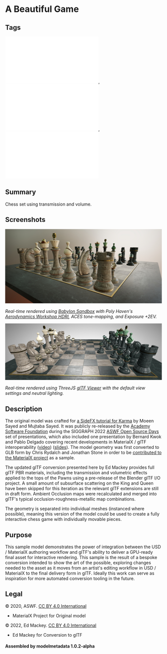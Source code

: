 # A Beautiful Game

## Tags

![showcase](../../Models-showcase.md), ![video](../../Models-video.md), ![extension](../../Models-extension.md)

## Summary

Chess set using transmission and volume.

## Screenshots

![screenshot](screenshot/screenshot-babylonjs.jpg)

_Real-time rendered using [Babylon Sandbox](https://sandbox.babylonjs.com/) with Poly Haven's
[Aerodynamics Workshop HDRI](https://polyhaven.com/a/aerodynamics_workshop),
ACES tone-mapping, and Exposure +2EV._

![screenshot](screenshot/screenshot-threejs.jpg)

_Real-time rendered using ThreeJS [glTF Viewer](https://gltf-viewer.donmccurdy.com/) with the
default view settings and neutral lighting._

## Description

The original model was crafted for
[a SideFX tutorial for Karma](https://www.sidefx.com/tutorials/karma-a-beautiful-game/)
by Moeen Sayed and Mujtaba Sayed. It was publicly re-released by the
[Academy Software Foundation](https://www.aswf.io/) during the SIGGRAPH 2022
[ASWF Open Source Days](https://events.linuxfoundation.org/open-source-days/)
set of presentations, which also included one presentation by Bernard Kwok and Pablo Delgado
covering recent developments in MaterialX / glTF interoperability
([video](https://www.youtube.com/watch?v=TQVwu7UMIgg&list=PL9dZxafYCWmzkET3PX23ahXn67usV0tDH&index=3&t=2181))
([slides](https://www.materialx.org/assets/ASWF_OSD2022_MaterialX_OSL_Final.pdf)).
The model geometry was first converted to GLB form by Chris Rydalch and Jonathan Stone in order to be
[contributed to the MaterialX project](https://github.com/AcademySoftwareFoundation/MaterialX/pull/982)
as a sample.

The updated glTF conversion presented here by Ed Mackey provides full glTF PBR materials, including the
transmission and volumetric effects applied to the tops of the Pawns using a pre-release of the
Blender glTF I/O project. A small amount of subsurface scattering on the King and Queen have
been skipped for this iteration as the relevant glTF extensions are still in draft form.
Ambient Occlusion maps were recalculated and merged into glTF's typical
occlusion-roughness-metallic map combinations.

The geometry is separated into individual meshes (instanced where possible), meaning this
version of the model could be used to create a fully interactive chess game with individually
movable pieces.

## Purpose

This sample model demonstrates the power of integration between the USD / MaterialX authoring
workflow and glTF's ability to deliver a GPU-ready final asset for interactive rendering.
This sample is the result of a bespoke conversion intended to show the art of the possible,
exploring changes needed to the asset as it moves from an artist's editing workflow in
USD / MaterialX to the final delivery form in glTF. Ideally this work can serve as
inspiration for more automated conversion tooling in the future.


## Legal

&copy; 2020, ASWF. [CC BY 4.0 International](https://creativecommons.org/licenses/by/4.0/legalcode)

 - MaterialX Project for Original model

&copy; 2022, Ed Mackey. [CC BY 4.0 International](https://creativecommons.org/licenses/by/4.0/legalcode)

 - Ed Mackey for Conversion to glTF

#### Assembled by modelmetadata 1.0.2-alpha
